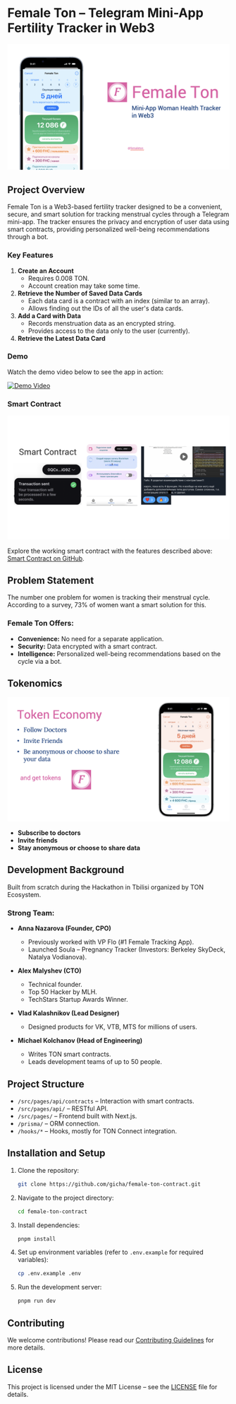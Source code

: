 

# Female Ton – Telegram Mini-App Fertility Tracker in Web3

![Preview](/demo/preview.png)

## Project Overview
Female Ton is a Web3-based fertility tracker designed to be a convenient, secure, and smart solution for tracking menstrual cycles through a Telegram mini-app. The tracker ensures the privacy and encryption of user data using smart contracts, providing personalized well-being recommendations through a bot.

### Key Features
1. **Create an Account**
   - Requires 0.008 TON.
   - Account creation may take some time.
2. **Retrieve the Number of Saved Data Cards**
   - Each data card is a contract with an index (similar to an array).
   - Allows finding out the IDs of all the user's data cards.
3. **Add a Card with Data**
   - Records menstruation data as an encrypted string.
   - Provides access to the data only to the user (currently).
4. **Retrieve the Latest Data Card**

### Demo
Watch the demo video below to see the app in action:

[![Demo Video](https://img.youtube.com/vi/Vq7hZ9f3o1s/0.jpg)](https://youtu.be/Vq7hZ9f3o1s)

### Smart Contract
![SmartContract](/demo/smart-contract.png)

Explore the working smart contract with the features described above: [Smart Contract on GitHub](https://github.com/gicha/female-ton-contract).

## Problem Statement
The number one problem for women is tracking their menstrual cycle. According to a survey, 73% of women want a smart solution for this.

### Female Ton Offers:
- **Convenience:** No need for a separate application.
- **Security:** Data encrypted with a smart contract.
- **Intelligence:** Personalized well-being recommendations based on the cycle via a bot.

## Tokenomics

![TokenEconomy](/demo/token-economy.png)

- **Subscribe to doctors**
- **Invite friends**
- **Stay anonymous or choose to share data**

## Development Background
Built from scratch during the Hackathon in Tbilisi organized by TON Ecosystem.

### Strong Team:
- **Anna Nazarova (Founder, CPO)**
  - Previously worked with VP Flo (#1 Female Tracking App).
  - Launched Soula – Pregnancy Tracker (Investors: Berkeley SkyDeck, Natalya Vodianova).

- **Alex Malyshev (CTO)**
  - Technical founder.
  - Top 50 Hacker by MLH.
  - TechStars Startup Awards Winner.

- **Vlad Kalashnikov (Lead Designer)**
  - Designed products for VK, VTB, MTS for millions of users.

- **Michael Kolchanov (Head of Engineering)**
  - Writes TON smart contracts.
  - Leads development teams of up to 50 people.

## Project Structure
- `/src/pages/api/contracts` – Interaction with smart contracts.
- `/src/pages/api/` – RESTful API.
- `/src/pages/` – Frontend built with Next.js.
- `/prisma/` – ORM connection.
- `/hooks/*` – Hooks, mostly for TON Connect integration.

## Installation and Setup
1. Clone the repository:
   ```bash
   git clone https://github.com/gicha/female-ton-contract.git
   ```
2. Navigate to the project directory:
   ```bash
   cd female-ton-contract
   ```
3. Install dependencies:
   ```bash
   pnpm install
   ```
4. Set up environment variables (refer to `.env.example` for required variables):
   ```bash
   cp .env.example .env
   ```
5. Run the development server:
   ```bash
   pnpm run dev
   ```

## Contributing
We welcome contributions! Please read our [Contributing Guidelines](CONTRIBUTING.md) for more details.

## License
This project is licensed under the MIT License – see the [LICENSE](LICENSE) file for details.
